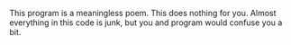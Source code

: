 This program is a meaningless poem.
This does nothing for you.
Almost everything in this code is junk,
but you and program would confuse you a bit.
